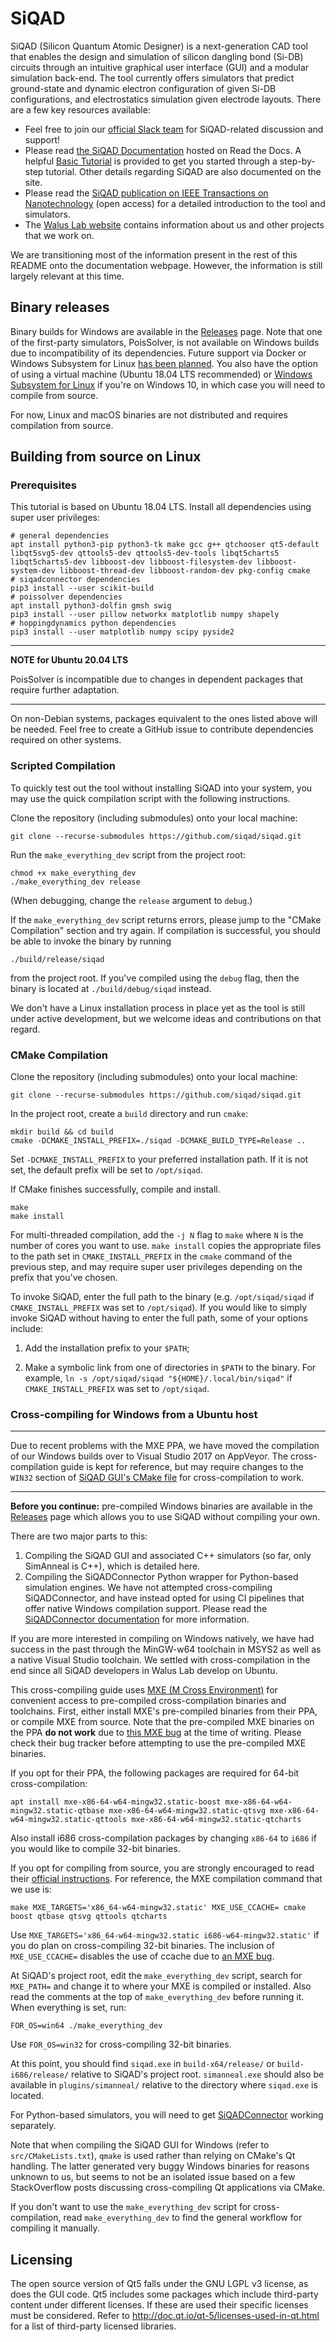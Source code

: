 # SiQAD

SiQAD (Silicon Quantum Atomic Designer) is a next-generation CAD tool that enables the design and simulation of silicon dangling bond (Si-DB) circuits through an intuitive graphical user interface (GUI) and a modular simulation back-end. The tool currently offers simulators that predict ground-state and dynamic electron configuration of given Si-DB configurations, and electrostatics simulation given electrode layouts. There are a few key resources available:

* Feel free to join our [official Slack team](https://join.slack.com/t/siqad/shared_invite/zt-enavwvlg-anRYYpslNbpxXI96zx4Wxg) for SiQAD-related discussion and support!
* Please read [the SiQAD Documentation](https://siqad.readthedocs.io/) hosted on Read the Docs. A helpful [Basic Tutorial](https://siqad.readthedocs.io/en/latest/getting-started/basic-tutorial.html) is provided to get you started through a step-by-step tutorial. Other details regarding SiQAD are also documented on the site.
* Please read the [SiQAD publication on IEEE Transactions on Nanotechnology](https://ieeexplore.ieee.org/document/8963859) (open access) for a detailed introduction to the tool and simulators.
* The [Walus Lab website](https://waluslab.ece.ubc.ca/siqad/) contains information about us and other projects that we work on.

We are transitioning most of the information present in the rest of this README onto the documentation webpage. However, the information is still largely relevant at this time.


## Binary releases

Binary builds for Windows are available in the [Releases](https://github.com/retallickj/siqad/releases) page. Note that one of the first-party simulators, PoisSolver, is not available on Windows builds due to incompatibility of its dependencies. Future support via Docker or Windows Subsystem for Linux [has been planned](https://github.com/retallickj/siqad/issues/33). You also have the option of using a virtual machine (Ubuntu 18.04 LTS recommended) or [Windows Subsystem for Linux](https://docs.microsoft.com/en-us/windows/wsl/install-win10) if you're on Windows 10, in which case you will need to compile from source.

For now, Linux and macOS binaries are not distributed and requires compilation from source.

## Building from source on Linux

### Prerequisites

This tutorial is based on Ubuntu 18.04 LTS. Install all dependencies using super user privileges:

```
# general dependencies
apt install python3-pip python3-tk make gcc g++ qtchooser qt5-default libqt5svg5-dev qttools5-dev qttools5-dev-tools libqt5charts5 libqt5charts5-dev libboost-dev libboost-filesystem-dev libboost-system-dev libboost-thread-dev libboost-random-dev pkg-config cmake
# siqadconnector dependencies
pip3 install --user scikit-build
# poissolver dependencies
apt install python3-dolfin gmsh swig
pip3 install --user pillow networkx matplotlib numpy shapely
# hoppingdynamics python dependencies
pip3 install --user matplotlib numpy scipy pyside2
```

---
**NOTE for Ubuntu 20.04 LTS**

PoisSolver is incompatible due to changes in dependent packages that require further adaptation.

---

On non-Debian systems, packages equivalent to the ones listed above will be needed. Feel free to create a GitHub issue to contribute dependencies required on other systems.


### Scripted Compilation

To quickly test out the tool without installing SiQAD into your system, you may use the quick compilation script with the following instructions.

Clone the repository (including submodules) onto your local machine:

```
git clone --recurse-submodules https://github.com/siqad/siqad.git
```

Run the `make_everything_dev` script from the project root:

```
chmod +x make_everything_dev
./make_everything_dev release
```

(When debugging, change the `release` argument to `debug`.)

If the `make_everything_dev` script returns errors, please jump to the "CMake Compilation" section and try again. If compilation is successful, you should be able to invoke the binary by running 

```
./build/release/siqad
```

from the project root. If you've compiled using the `debug` flag, then the binary is located at `./build/debug/siqad` instead.

We don't have a Linux installation process in place yet as the tool is still under active development, but we welcome ideas and contributions on that regard.


### CMake Compilation

Clone the repository (including submodules) onto your local machine:

```
git clone --recurse-submodules https://github.com/siqad/siqad.git
```

In the project root, create a `build` directory and run `cmake`:

```
mkdir build && cd build
cmake -DCMAKE_INSTALL_PREFIX=./siqad -DCMAKE_BUILD_TYPE=Release ..
```

Set `-DCMAKE_INSTALL_PREFIX` to your preferred installation path. If it is not set, the default prefix will be set to `/opt/siqad`.

If CMake finishes successfully, compile and install.

```
make
make install
```

For multi-threaded compilation, add the `-j N` flag to `make` where `N` is the number of cores you want to use. `make install` copies the appropriate files to the path set in `CMAKE_INSTALL_PREFIX` in the `cmake` command of the previous step, and may require super user privileges depending on the prefix that you've chosen.

To invoke SiQAD, enter the full path to the binary (e.g. `/opt/siqad/siqad` if `CMAKE_INSTALL_PREFIX` was set to `/opt/siqad`). If you would like to simply invoke SiQAD without having to enter the full path, some of your options include:

1. Add the installation prefix to your `$PATH`;

2. Make a symbolic link from one of directories in `$PATH` to the binary. For example, `ln -s /opt/siqad/siqad "${HOME}/.local/bin/siqad"` if `CMAKE_INSTALL_PREFIX` was set to `/opt/siqad`.



### Cross-compiling for Windows from a Ubuntu host

---

Due to recent problems with the MXE PPA, we have moved the compilation of our Windows builds over to Visual Studio 2017 on AppVeyor. The cross-compilation guide is kept for reference, but may require changes to the `WIN32` section of [SiQAD GUI's CMake file](src/CMakeLists.txt) for cross-compilation to work.

---

**Before you continue:** pre-compiled Windows binaries are available in the [Releases](https://github.com/siqad/siqad/releases) page which allows you to use SiQAD without compiling your own.

There are two major parts to this:

1. Compiling the SiQAD GUI and associated C++ simulators (so far, only SimAnneal is C++), which is detailed here.
2. Compiling the SiQADConnector Python wrapper for Python-based simulation engines. We have not attempted cross-compiling SiQADConnector, and have instead opted for using CI pipelines that offer native Windows compilation support. Please read the [SiQADConnector documentation](https://github.com/siqad/siqadconn/blob/master/README.md) for more information.

If you are more interested in compiling on Windows natively, we have had success in the past through the MinGW-w64 toolchain in MSYS2 as well as a native Visual Studio toolchain. We settled with cross-compilation in the end since all SiQAD developers in Walus Lab develop on Ubuntu.

This cross-compiling guide uses [MXE (M Cross Environment)](http://mxe.cc/) for convenient access to pre-compiled cross-compilation binaries and toolchains. First, either install MXE's pre-compiled binaries from their PPA, or compile MXE from source.
Note that the pre-compiled MXE binaries on the PPA **do not work** due to [this MXE bug](https://github.com/mxe/mxe/issues/2449) at the time of writing. Please check their bug tracker before attempting to use the pre-compiled MXE binaries.

If you opt for their PPA, the following packages are required for 64-bit cross-compilation:
```
apt install mxe-x86-64-w64-mingw32.static-boost mxe-x86-64-w64-mingw32.static-qtbase mxe-x86-64-w64-mingw32.static-qtsvg mxe-x86-64-w64-mingw32.static-qttools mxe-x86-64-w64-mingw32.static-qtcharts
```
Also install i686 cross-compilation packages by changing `x86-64` to `i686` if you would like to compile 32-bit binaries. 

If you opt for compiling from source, you are strongly encouraged to read their [official instructions](https://mxe.cc/#tutorial). For reference, the MXE compilation command that we use is:
```
make MXE_TARGETS='x86_64-w64-mingw32.static' MXE_USE_CCACHE= cmake boost qtbase qtsvg qttools qtcharts
```
Use `MXE_TARGETS='x86_64-w64-mingw32.static i686-w64-mingw32.static'` if you do plan on cross-compiling 32-bit binaries. The inclusion of `MXE_USE_CCACHE=` disables the use of ccache due to [an MXE bug](https://github.com/mxe/mxe/issues/2449).

At SiQAD's project root, edit the `make_everything_dev` script, search for `MXE_PATH=` and change it to where your MXE is compiled or installed. Also read the comments at the top of `make_everything_dev` before running it. When everything is set, run:
```
FOR_OS=win64 ./make_everything_dev
```
Use `FOR_OS=win32` for cross-compiling 32-bit binaries.

At this point, you should find `siqad.exe` in `build-x64/release/` or `build-i686/release/` relative to SiQAD's project root. `simanneal.exe` should also be available in `plugins/simanneal/` relative to the directory where `siqad.exe` is located.

For Python-based simulators, you will need to get [SiQADConnector](https://github.com/siqad/siqadconn/blob/master/README.md) working separately.

Note that when compiling the SiQAD GUI for Windows (refer to `src/CMakeLists.txt`), `qmake` is used rather than relying on CMake's Qt handling. The latter generated very buggy Windows binaries for reasons unknown to us, but seems to not be an isolated issue based on a few StackOverflow posts discussing cross-compiling Qt applications via CMake.

If you don't want to use the `make_everything_dev` script for cross-compilation, read `make_everything_dev` to find the general workflow for compiling it manually.



## Licensing

The open source version of Qt5 falls under the GNU LGPL v3 license, as does the GUI code. Qt5 includes some packages which include third-party content under different licenses. If these are used their specific licenses must be considered. Refer to http://doc.qt.io/qt-5/licenses-used-in-qt.html for a list of third-party licensed libraries.
